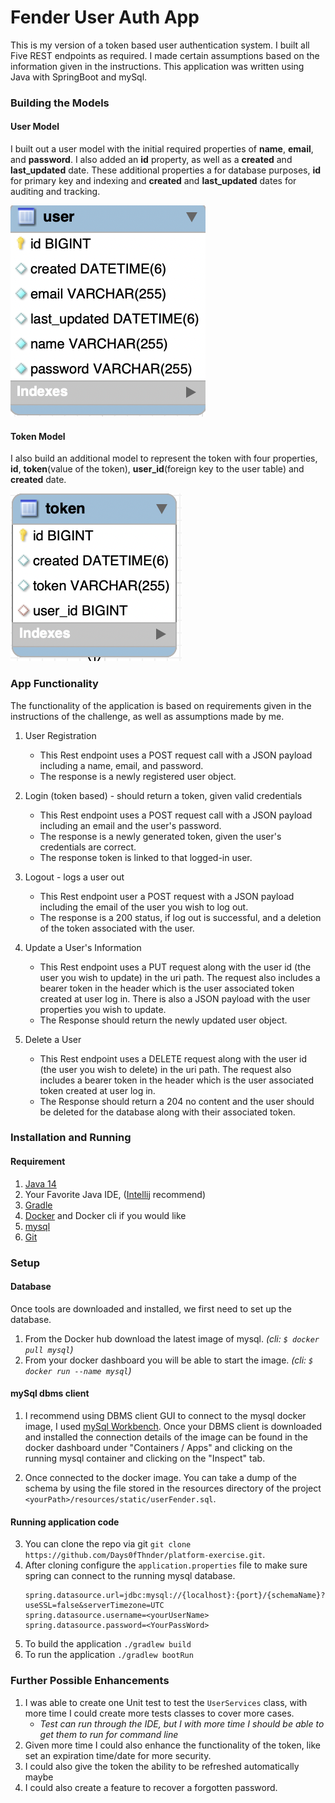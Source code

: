 # Fender User Auth App

This is my version of a token based user authentication system. I built all Five REST endpoints as required.
I made certain assumptions based on the information given in the instructions. This application was written using Java with SpringBoot and mySql.

### Building the Models

#### User Model
I built out a user model with the initial required properties of <b>name</b>, <b>email</b>, and <b>password</b>. I also added an <b>id</b> property, as well as a <b>created</b> and <b>last_updated</b> date.
These additional properties a for database purposes, <b>id</b> for primary key and indexing and <b>created</b> and <b>last_updated</b> dates for auditing and tracking.

![id, name, email, password, created, last_updated]( https://github.com/Days0fThnder/platform-exercise/blob/master/userAuthFender/src/main/resources/static/userModelDb.png "Description goes here")


#### Token Model
I also build an additional model to represent the token with four properties, 
<b>id</b>, <b>token</b>(value of the token), <b>user_id</b>(foreign key to the user table) and <b>created</b> date.

![id, token, user_Id, created]( https://github.com/Days0fThnder/platform-exercise/blob/master/userAuthFender/src/main/resources/static/tokenModelDb.png "Description goes here")


### App Functionality

The functionality of the application is based on requirements given in the instructions of the challenge, as well as assumptions made by me.

1. User Registration
   
    * This Rest endpoint uses a POST request call with a JSON payload including a name, email, and password.
    * The response is a newly registered user object.
    
2. Login (token based) - should return a token, given valid credentials
   
    * This Rest endpoint uses a POST request call with a JSON payload including an email and the user's password.
    * The response is a newly generated token, given the user's credentials are correct.
    * The response token is linked to that logged-in user.
    
3. Logout - logs a user out
   
    * This Rest endpoint user a POST request with a JSON payload including the email of the user you wish to log out.
    * The response is a 200 status, if log out is successful, and a deletion of the token associated with the user.
    
4. Update a User's Information
   
    * This Rest endpoint uses a PUT request along with the user id (the user you wish to update) in the uri path. 
      The request also includes a bearer token in the header which is the user associated token created at user log in. 
      There is also a JSON payload with the user properties you wish to update.
    * The Response should return the newly updated user object.
    
5. Delete a User
   
    * This Rest endpoint uses a DELETE request along with the user id (the user you wish to delete) in the uri path.
      The request also includes a bearer token in the header which is the user associated token created at user log in.  
    * The Response should return a 204 no content and the user should be deleted for the database along with their associated token.
    
### Installation and Running

#### Requirement
1. [Java 14](https://jdk.java.net/14)
2. Your Favorite Java IDE, ([Intellij](https://www.jetbrains.com/idea/download) recommend)
3. [Gradle](https://gradle.org)
4. [Docker](https://www.docker.com/) and Docker cli if you would like
5. [mysql](https://www.mysql.com/)
6. [Git](https://git-scm.com/downloads)

### Setup

#### Database
Once tools are downloaded and installed, we first need to set up the database.
 1. From the Docker hub download the latest image of mysql. <i>(cli: ```$ docker pull mysql```)</i>
 2. From your docker dashboard you will be able to start the image. <i>(cli: ``` $ docker run --name mysql ```)</i>

#### mySql dbms client

1. I recommend using DBMS client GUI to connect to the mysql docker image, I used [mySql Workbench](https://www.mysql.com/products/workbench/).
Once your DBMS client is downloaded and installed the connection details of the image can be found in the docker dashboard under "Containers / Apps" and clicking on the running mysql container and clicking on the "Inspect" tab.

2. Once connected to the docker image. You can take a dump of the schema by using the file stored in the resources directory of the project ```<yourPath>/resources/static/userFender.sql```.


#### Running application code 

3. You can clone the repo via git ```git clone https://github.com/Days0fThnder/platform-exercise.git```.
4. After cloning configure the ``application.properties`` file to make sure spring can connect to the running mysql database.
      ```properties
   spring.datasource.url=jdbc:mysql://{localhost}:{port}/{schemaName}?useSSL=false&serverTimezone=UTC
   spring.datasource.username=<yourUserName>
   spring.datasource.password=<YourPassWord>
   ```
5. To build the application ``./gradlew build``
6. To run the application ``./gradlew bootRun``

### Further Possible Enhancements
1. I was able to create one Unit test to test the ``UserServices`` class, with more time I could create more tests classes to cover more cases.
   * <i>Test can run through the IDE, but I with more time I should be able to get them to run for command line</i>
2. Given more time I could also enhance the functionality of the token, like set an expiration time/date for more security.
3. I could also give the token the ability to be refreshed automatically maybe
4. I could also create a feature to recover a forgotten password.



      



